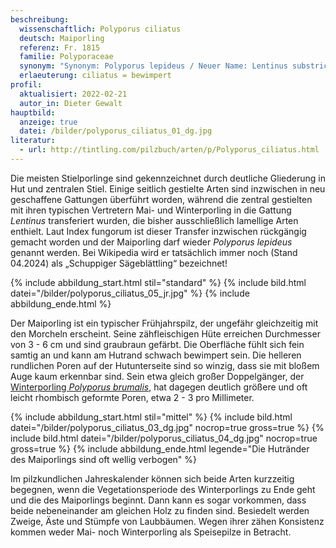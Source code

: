 ```yaml
---
beschreibung:
  wissenschaftlich: Polyporus ciliatus
  deutsch: Maiporling
  referenz: Fr. 1815
  familie: Polyporaceae
  synonym: "Synonym: Polyporus lepideus / Neuer Name: Lentinus substrictus"
  erlaeuterung: ciliatus = bewimpert
profil:
  aktualisiert: 2022-02-21
  autor_in: Dieter Gewalt
hauptbild:
  anzeige: true
  datei: /bilder/polyporus_ciliatus_01_dg.jpg
literatur:
  - url: http://tintling.com/pilzbuch/arten/p/Polyporus_ciliatus.html
---
```

Die meisten Stielporlinge sind gekennzeichnet durch deutliche Gliederung in Hut und zentralen Stiel. Einige seitlich gestielte Arten sind inzwischen in neu geschaffene Gattungen überführt worden, während die zentral gestielten mit ihren typischen Vertretern Mai- und Winterporling in die Gattung *Lentinus* transferiert wurden, die bisher ausschließlich lamellige Arten enthielt. Laut Index fungorum ist dieser Transfer inzwischen rückgängig gemacht worden und der Maiporling darf wieder *Polyporus lepideus* genannt werden. Bei Wikipedia wird er tatsächlich immer noch (Stand 04.2024) als „Schuppiger Sägeblättling“ bezeichnet! 

{% include abbildung_start.html stil="standard" %}
{% include bild.html datei="/bilder/polyporus_ciliatus_05_jr.jpg" %}
{% include abbildung_ende.html %}

Der Maiporling ist ein typischer Frühjahrspilz, der ungefähr gleichzeitig mit den Morcheln erscheint. Seine zähfleischigen Hüte erreichen Durchmesser von 3 - 6 cm und sind graubraun gefärbt. Die Oberfläche fühlt sich fein samtig an und kann am Hutrand schwach bewimpert sein. Die helleren rundlichen Poren auf der Hutunterseite sind so winzig, dass sie mit bloßem Auge kaum erkennbar sind. Sein etwa gleich großer Doppelgänger, der [Winterporling *Polyporus brumalis*](/pilze/polyporus-brumalis-winterporling), hat dagegen deutlich größere und oft leicht rhombisch geformte Poren, etwa 2 - 3 pro Millimeter.

{% include abbildung_start.html stil="mittel" %}
{% include bild.html datei="/bilder/polyporus_ciliatus_03_dg.jpg" nocrop=true gross=true %}
{% include bild.html datei="/bilder/polyporus_ciliatus_04_dg.jpg" nocrop=true gross=true %}
{% include abbildung_ende.html legende="Die Hutränder des Maiporlings sind oft wellig verbogen" %}

Im pilzkundlichen Jahreskalender können sich beide Arten kurzzeitig begegnen, wenn die Vegetationsperiode des Winterporlings zu Ende geht und die des Maiporlings beginnt. Dann kann es sogar vorkommen, dass beide nebeneinander am gleichen Holz zu finden sind. Besiedelt werden Zweige, Äste und Stümpfe von Laubbäumen. Wegen ihrer zähen Konsistenz kommen weder Mai- noch Winterporling als Speisepilze in Betracht.